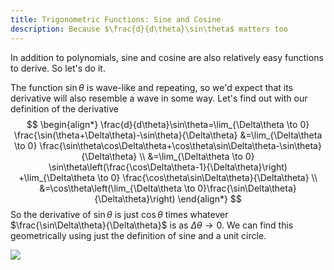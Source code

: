 ```yaml
---
title: Trigonometric Functions: Sine and Cosine
description: Because $\frac{d}{d\theta}\sin\theta$ matters too
---
```


In addition to polynomials, sine and cosine are also relatively easy functions to derive. So let's do it.

The function $\sin\theta$ is wave-like and repeating, so we'd expect that its derivative will also resemble a wave in some way. Let's find out with our definition of the derivative
$$
\begin{align*}
\frac{d}{d\theta}\sin\theta=\lim_{\Delta\theta \to 0} \frac{\sin(\theta+\Delta\theta)-\sin\theta}{\Delta\theta}
&=\lim_{\Delta\theta \to 0} \frac{\sin\theta\cos\Delta\theta+\cos\theta\sin\Delta\theta-\sin\theta} {\Delta\theta} \\
&=\lim_{\Delta\theta \to 0} \sin\theta\left(\frac{\cos\Delta\theta-1}{\Delta\theta}\right)
 +\lim_{\Delta\theta \to 0} \frac{\cos\theta\sin\Delta\theta}{\Delta\theta} \\
&=\cos\theta\left(\lim_{\Delta\theta \to 0}\frac{\sin\Delta\theta}{\Delta\theta}\right)
\end{align*}
$$
So the derivative of $\sin\theta$​ is just $\cos\theta$​  times whatever $\frac{\sin\Delta\theta}{\Delta\theta}$​ is as $\Delta\theta \to 0$​. We can find this geometrically using just the definition of sine and a unit circle.

![](/img/sineapproximation.png)

